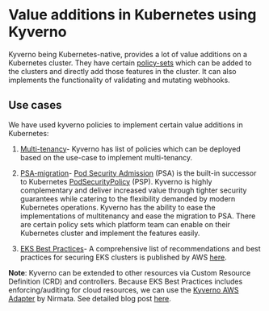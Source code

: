 # Value additions in Kubernetes using Kyverno

Kyverno being Kubernetes-native, provides a lot of value additions on a Kubernetes cluster. They have certain [policy-sets](https://release-3-5-4.docs.nirmata.io/npmk/policy_groups/) which can be added to the clusters and directly add those features in the cluster. It can also implements the functionality of validating and mutating webhooks.

## Use cases

We have used kyverno policies to implement certain value additions in Kubernetes:
1. [Multi-tenancy](./07-multitenancy/README.md)- Kyverno has list of policies which can be deployed based on the use-case to implement multi-tenancy.
2. [PSA-migration](./03-psa/README.md)- [Pod Security Admission](https://kubernetes.io/docs/concepts/security/pod-security-admission/) (PSA) is the built-in successor to Kubernetes [PodSecurityPolicy](https://kubernetes.io/docs/concepts/security/pod-security-policy/) (PSP). Kyverno is highly complementary and deliver increased value through tighter security guarantees while catering to the flexibility demanded by modern Kubernetes operations.
Kyverno has the ability to ease the implementations of multitenancy and ease the migration to PSA. There are certain policy sets which platform team can enable on their Kubernetes cluster and implement the features easily.

3. [EKS Best Practices](../05-continous-compliance/02-finops-continous-compliance/README.md#eks-best-practices)- A comprehensive list of recommendations and best practices for securing EKS clusters is published by AWS [here](https://aws.github.io/aws-eks-best-practices/security/docs/).

**Note**: Kyverno can be extended to other resources via Custom Resource Definition (CRD) and controllers. Because EKS Best Practices includes enforcing/auditing for cloud resources, we can use the [Kyverno AWS Adapter](https://github.com/nirmata/kyverno-aws-adapter) by Nirmata. See detailed blog post [here](https://nirmata.com/2023/04/04/enforcing-security-best-practices-for-amazon-eks-using-kyverno/).